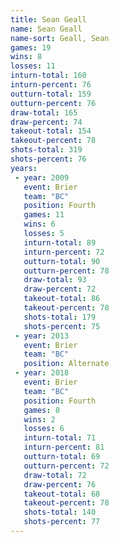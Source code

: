 ```yaml
---
title: Sean Geall
name: Sean Geall
name-sort: Geall, Sean
games: 19
wins: 8
losses: 11
inturn-total: 160
inturn-percent: 76
outturn-total: 159
outturn-percent: 76
draw-total: 165
draw-percent: 74
takeout-total: 154
takeout-percent: 78
shots-total: 319
shots-percent: 76
years:
 - year: 2009
   event: Brier
   team: "BC"
   position: Fourth
   games: 11
   wins: 6
   losses: 5
   inturn-total: 89
   inturn-percent: 72
   outturn-total: 90
   outturn-percent: 78
   draw-total: 93
   draw-percent: 72
   takeout-total: 86
   takeout-percent: 78
   shots-total: 179
   shots-percent: 75
 - year: 2013
   event: Brier
   team: "BC"
   position: Alternate
 - year: 2018
   event: Brier
   team: "BC"
   position: Fourth
   games: 8
   wins: 2
   losses: 6
   inturn-total: 71
   inturn-percent: 81
   outturn-total: 69
   outturn-percent: 72
   draw-total: 72
   draw-percent: 76
   takeout-total: 68
   takeout-percent: 78
   shots-total: 140
   shots-percent: 77
---
```

